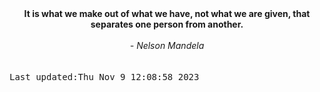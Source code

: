 
<div align="center"><b><span>It is what we make out of what we have, not what we are given, that separates one person from another.</span></b><br><br><i> - Nelson Mandela</i></div>
<br><br><kbd>Last updated:Thu Nov  9 12:08:58 2023</kbd>